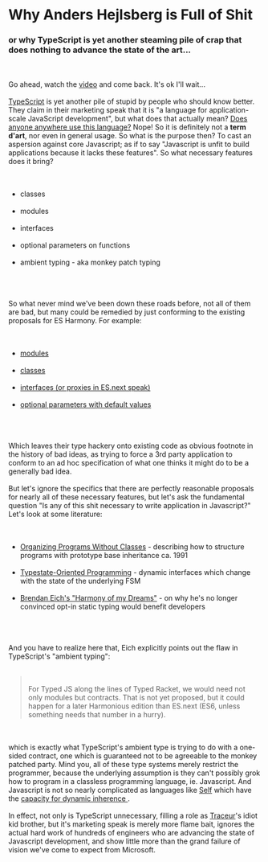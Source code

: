 Why Anders Hejlsberg is Full of Shit
====================================

<h3>or why TypeScript is yet another steaming pile of crap that does nothing to advance the state of the art...</h3><br><br>Go ahead, watch the <a href="http://channel9.msdn.com/posts/Anders-Hejlsberg-Steve-Lucco-and-Luke-Hoban-Inside-TypeScript">video</a> and come back.  It&#39;s ok I&#39;ll wait...<br><br><a href="http://www.typescriptlang.org/">TypeScript</a> is yet another pile of stupid by people who should know better.  They claim in their marketing speak that it is "a language for application-scale JavaScript development", but what does that actually mean?  <a href="http://www.google.com/search?q=application+scale">Does anyone anywhere use this language?</a> Nope!  So it is definitely not a <b>term d&#39;art</b>, nor even in general usage.  So what is the purpose then?  To cast an aspersion against core Javascript; as if to say "Javascript is unfit to build applications because it lacks these features".  So what necessary features does it bring?<br><br><ul><br><li> classes </li><br><li> modules </li><br><li> interfaces</li><br><li> optional parameters on functions </li><br><li> ambient typing - aka monkey patch typing</li><br></ul><br><br>So what never mind we&#39;ve been down these roads before, not all of them are bad, but many could be remedied by just conforming to the existing proposals for ES Harmony.  For example:<br><br><ul><br><li><a href="http://wiki.ecmascript.org/doku.php?id=harmony:modules">modules</a></li><br><li><a href="http://wiki.ecmascript.org/doku.php?id=harmony:classes">classes</a></li><br><li><a href="http://wiki.ecmascript.org/doku.php?id=harmony:proxies">interfaces (or proxies in ES.next speak)</a></li><br><li><a href="http://wiki.ecmascript.org/doku.php?id=harmony:parameter_default_values">optional parameters with default values</a></li><br></ul><br><br>Which leaves their type hackery onto existing code as obvious footnote in the history of bad ideas, as trying to force a 3rd party application to conform to an ad hoc specification of what one thinks it might do to be a generally bad idea.<br><br>But let&#39;s ignore the specifics that there are perfectly reasonable proposals for nearly all of these necessary features,  but let&#39;s ask the fundamental question "Is any of this shit necessary to write application in Javascript?"  Let&#39;s look at some literature:<br><br><ul><br><li><a href="http://selflanguage.org/_static/published/organizing-programs.pdf">Organizing Programs Without Classes</a> - describing how to structure programs with prototype base inheritance ca. 1991</li><br><li><a href="http://www.cs.cmu.edu/~aldrich/papers/onward2009-state.pdf">Typestate-Oriented Programming</a> - dynamic interfaces which change with the state of the underlying FSM</li><br><li><a href="http://brendaneich.com/2011/01/harmony-of-my-dreams/#comment-5883">Brendan Eich&#39;s "Harmony of my Dreams"</a> - on why he&#39;s no longer convinced opt-in static typing would benefit developers</li><br></ul><br><br>And you have to realize here that, Eich explicitly points out the flaw in TypeScript&#39;s "ambient typing":<br><br><blockquote> <br>       For Typed JS along the lines of Typed Racket, we would need not only modules but contracts. That is not yet proposed, but it could happen for a later Harmonious edition than ES.next (ES6, unless something needs that number in a hurry).<br></blockquote><br><br>which is exactly what TypeScript&#39;s ambient type is trying to do with a one-sided contract, one which is guaranteed not to be agreeable to the monkey patched party.  Mind you, all of these type systems merely restrict the programmer, because the underlying assumption is they can&#39;t possibly grok how to program in a classless programming language, ie. Javascript.  And Javascript is not so nearly complicated as languages like <a href="http://selflanguage.org">Self</a> which have the <a href="http://selflanguage.org/_static/published/type-inference.pdf">capacity for dynamic inherence </a>. <br><br>In effect, not only is TypeScript unnecessary, filling a role as <a href="http://code.google.com/p/traceur-compiler/wiki/LanguageFeatures">Traceur</a>&#39;s idiot kid brother, but it&#39;s marketing speak is merely more flame bait, ignores the actual hard work of hundreds of engineers who are advancing the state of Javascript development, and show little more than the grand failure of vision we&#39;ve come to expect from Microsoft. <br><br>